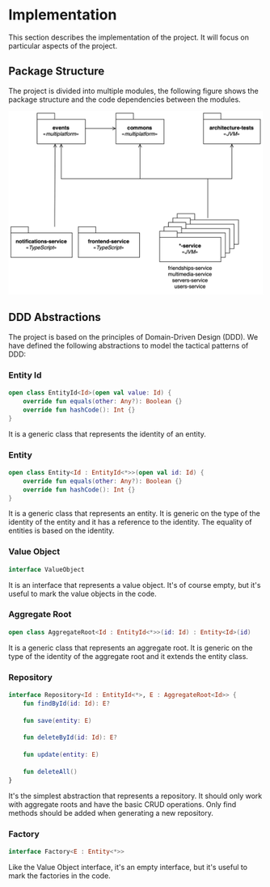 # Implementation

This section describes the implementation of the project.
It will focus on particular aspects of the project.

## Package Structure

The project is divided into multiple modules, the following figure shows the package structure and the code dependencies between the modules.

![Package Diagram](./img/package-diagram.jpg)

## DDD Abstractions

The project is based on the principles of Domain-Driven Design (DDD).
We have defined the following abstractions to model the tactical patterns of DDD:

### Entity Id

```kotlin
open class EntityId<Id>(open val value: Id) {
    override fun equals(other: Any?): Boolean {}
    override fun hashCode(): Int {}
}
```

It is a generic class that represents the identity of an entity.

### Entity

```kotlin
open class Entity<Id : EntityId<*>>(open val id: Id) {
    override fun equals(other: Any?): Boolean {}
    override fun hashCode(): Int {}
}
```

It is a generic class that represents an entity.
It is generic on the type of the identity of the entity and it has a reference to the identity.
The equality of entities is based on the identity.

### Value Object

```kotlin
interface ValueObject
```

It is an interface that represents a value object.
It's of course empty, but it's useful to mark the value objects in the code.

### Aggregate Root

```kotlin
open class AggregateRoot<Id : EntityId<*>>(id: Id) : Entity<Id>(id)
```

It is a generic class that represents an aggregate root.
It is generic on the type of the identity of the aggregate root and it extends the entity class.

### Repository

```kotlin
interface Repository<Id : EntityId<*>, E : AggregateRoot<Id>> {
    fun findById(id: Id): E?

    fun save(entity: E)

    fun deleteById(id: Id): E?

    fun update(entity: E)

    fun deleteAll()
}
```

It's the simplest abstraction that represents a repository.
It should only work with aggregate roots and have the basic CRUD operations.
Only find methods should be added when generating a new repository.

### Factory

```kotlin
interface Factory<E : Entity<*>>
```

Like the Value Object interface, it's an empty interface, but it's useful to mark the factories in the code.
